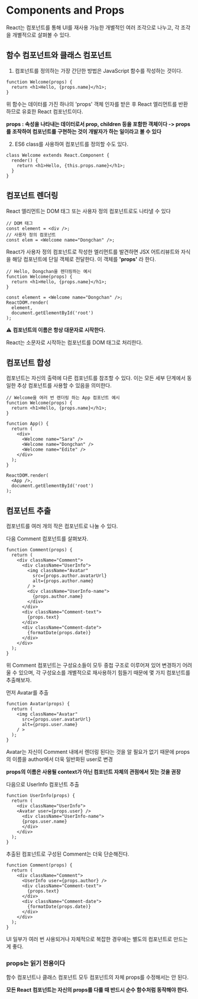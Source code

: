 # Components and Props

React는 컴포넌트를 통해 UI를 재사용 가능한 개별적인 여러 조각으로 나누고, 각 조각을 개별적으로 살펴볼 수 있다.

## 함수 컴포넌트와 클래스 컴포넌트

1. 컴포넌트를 정의하는 가장 간단한 방법은 JavaScript 함수를 작성하는 것이다.
```JSX
function Welcome(props) {
  return <h1>Hello, {props.name}</h1>;
}
```
위 함수는 데이터를 가진 하나의 'props' 객체 인자를 받은 후 React 엘리먼트를 반환하므로 유효한 React 컴포넌트이다.

**props : 속성을 나타내는 데이터로서 prop, children 등을 포함한 객체이다 -> props를 조작하여 컴포넌트를 구현하는 것이 개발자가 하는 일이라고 볼 수 있다**

2. ES6 class를 사용하여 컴포넌트를 정의할 수도 있다.
```JSX
class Welcome extends React.Component {
  render() {
    return <h1>Hello, {this.props.name}</h1>;
  }
}
```

## 컴포넌트 렌더링

React 엘리먼트는 DOM 태그 또는 사용자 정의 컴포넌트로도 나타낼 수 있다
```JSX
// DOM 태그
const element = <div />;
// 사용자 정의 컴포넌트
const elem = <Welcome name="Dongchan" />;
```

React가 사용자 정의 컴포넌트로 작성한 엘리먼트를 발견하면 JSX 어트리뷰트와 자식을 해당 컴포넌트에 단일 객체로 전달한다. 이 객체를 **'props'** 라 한다.
```JSX
// Hello, Dongchan을 렌더링하는 예시
function Welcome(props) {
  return <h1>Hello, {props.name}</h1>;
}

const element = <Welcome name="Dongchan" />;
ReactDOM.render(
  element,
  document.getElementById('root')
);
```

⚠ **컴포넌트의 이름은 항상 대문자로 시작한다.**

React는 소문자로 시작하는 컴포넌트를 DOM 태그로 처리한다.

## 컴포넌트 합성

컴포넌트는 자신의 출력에 다른 컴포넌트를 참조할 수 있다. 이는 모든 세부 단계에서 동일한 추상 컴포넌트를 사용할 수 있음을 의미한다.

```JSX
// Welcome을 여러 번 렌더링 하는 App 컴포넌트 예시
function Welcome(props) {
  return <h1>Hello, {props.name}</h1>;
}

function App() {
  return (
    <div>
      <Welcome name="Sara" />
      <Welcome name="Dongchan" />
      <Welcome name="Edite" />
    </div>
  );
}

ReactDOM.render(
  <App />,
  document.getElementById('root')
);
```

## 컴포넌트 추출

컴포넌트를 여러 개의 작은 컴포넌트로 나눌 수 있다.

다음 Comment 컴포넌트를 살펴보자.
```JSX
function Comment(props) {
  return (
    <div className="Comment">
      <div className="UserInfo">
        <img className="Avatar"
          src={props.author.avatarUrl}
          alt={props.author.name}
        / >
        <div className="UserInfo-name">
          {props.author.name}
        </div>
      </div>
      <div className="Comment-text">
        {props.text}
      </div>
      <div className="Comment-date">
        {formatDate(props.date)}
      </div>
    </div>
  );
}
```
위 Comment 컴포넌트는 구성요소들이 모두 중첩 구조로 이루어져 있어 변경하기 어려울 수 있으며, 각 구성요소를 개별적으로 재사용하기 힘들기 때문에 몇 가지 컴포넌트를 추출해보자.

먼저 Avatar를 추출
```JSX
function Avatar(props) {
  return (
    <img className="Avatar"
      src={props.user.avatarUrl}
      alt={props.user.name}
    / >
  );
}
```
Avatar는 자신이 Comment 내에서 렌더링 된다는 것을 알 필요가 없기 때문에 props의 이름을 author에서 더욱 일반화된 user로 변경

**props의 이름은 사용될 context가 아닌 컴포넌트 자체의 관점에서 짓는 것을 권장**

다음으로 UserInfo 컴포넌트 추출
```JSX
function UserInfo(props) {
  return (
    <div className="UserInfo">
    <Avatar user={props.user} />
      <div className="UserInfo-name">
      {props.user.name}
      </div>
    </div>
  );
}
```

추출된 컴포넌트로 구성된 Comment는 더욱 단순해진다.
```JSX
function Comment(props) {
  return (
    <div className="Comment">
      <UserInfo user={props.author} />
      <div className="Comment-text">
        {props.text}
      </div>
      <div className="Comment-date">
        {formatDate(props.date)}
      </div>
    </div>
  );
}
```
UI 일부가 여러 번 사용되거나  자체적으로 복잡한 경우에는 별도의 컴포넌트로 만드는게 좋다.

### props는 읽기 전용이다

함수 컴포넌트나 클래스 컴포넌트 모두 컴포넌트의 자체 props를 수정해서는 안 된다.

**모든 React 컴포넌트는 자신의 props를 다룰 때 반드시 순수 함수처럼 동작해야 한다.**